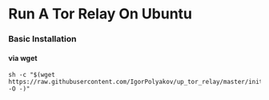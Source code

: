 # Run A Tor Relay On Ubuntu
### Basic Installation
#### via wget
```shell
sh -c "$(wget https://raw.githubusercontent.com/IgorPolyakov/up_tor_relay/master/init.sh -O -)"
```
